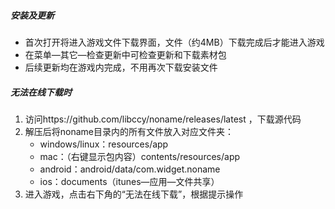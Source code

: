 ##### 安装及更新
* 首次打开将进入游戏文件下载界面，文件（约4MB）下载完成后才能进入游戏
* 在菜单—其它—检查更新中可检查更新和下载素材包
* 后续更新均在游戏内完成，不用再次下载安装文件


##### 无法在线下载时
1. 访问https://github.com/libccy/noname/releases/latest ，下载源代码
2. 解压后将noname目录内的所有文件放入对应文件夹：
    * windows/linux：resources/app
    * mac：（右键显示包内容）contents/resources/app
    * android：android/data/com.widget.noname
    * ios：documents（itunes—应用—文件共享）
3. 进入游戏，点击右下角的“无法在线下载”，根据提示操作
